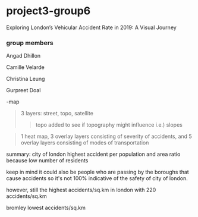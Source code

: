 # project3-group6
Exploring London’s Vehicular Accident Rate in 2019: A Visual Journey


<h3>group members</h3><p>
Angad Dhillon<p>
Camille Velarde<p>
Christina Leung<p>
Gurpreet Doal<p>

-map
> 3 layers: street, topo, satellite
>> topo added to see if topography might influence i.e.) slopes

> 1 heat map, 3 overlay layers consisting of severity of accidents, and 5 overlay layers consisting of modes of transportation

summary:
city of london highest accident per population and area ratio because low number of residents


keep in mind it could also be people who are passing by the boroughs that cause accidents so it's not 100% indicative of the safety of city of london.

however, still the highest accidents/sq.km in london with 220 accidents/sq.km

bromley lowest accidents/sq.km